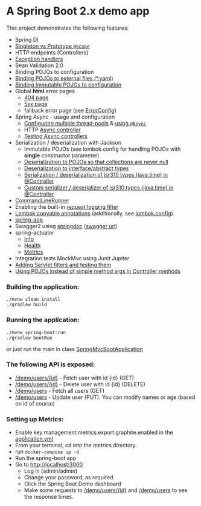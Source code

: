 # A Spring Boot 2.x demo app 

This project demonstrates the following features:
* Spring DI
* [Singleton vs Prototype `@Scope`](src/test/java/com/att/training/spring/boot/demo/scopes/MySingletonTest.java)
* HTTP endpoints (Controllers)
* [Exception handlers](src/main/java/com/att/training/spring/boot/demo/errors/ExceptionHandlers.java)
* Bean Validation 2.0
* Binding POJOs to configuration
* [Binding POJOs to external files (*.yaml)](src/main/java/com/att/training/spring/boot/demo/user/ExternalUserProperties.java) 
* [Binding Immutable POJOs to configuration](src/main/java/com/att/training/spring/boot/demo/user/HttpServiceProperties.java) 
* Global **html** error pages
  * [404 page](src/main/resources/static/error/404.html)
  * [5xx page](src/main/resources/static/error/5xx.html)
  * fallback error page (see [ErrorConfig](src/main/java/com/att/training/spring/boot/demo/config/ErrorConfig.java))
* Spring Async - usage and configuration
  * [Configuring multiple thread-pools](src/main/java/com/att/training/spring/boot/demo/config/AsyncConfig.java) & [using `@Async`](src/main/java/com/att/training/spring/boot/demo/config/AsyncRunner.java)
  * HTTP [Async controller](src/main/java/com/att/training/spring/boot/demo/user/AsyncUserController.java)
  * [Testing Async controllers](src/test/java/com/att/training/spring/boot/demo/AsyncControllerTest.java)
* Serialization / deserialization with Jackson
  * Immutable POJOs (see lombok.config for handling POJOs with **single** constructor parameter)
  * [Deserialization to POJOs so that collections are never null](src/test/java/com/att/training/spring/boot/demo/JacksonDeserializingListTest.java)
  * [Deserialization to interface/abstract types](src/test/java/com/att/training/spring/boot/demo/JacksonDeserializationWithInterfaces.java)
  * [Serialization / deserialization of jsr310 types (java.time) in @Controller](src/test/java/com/att/training/spring/boot/demo/datetime/DateTimeControllerTest.java)
  * [Custom serializer / deserializer of jsr310 types (java.time) in @Controller](src/test/java/com/att/training/spring/boot/demo/datetime/DateTimeCustomSerDesTest.java)
* [CommandLineRunner](src/main/java/com/att/training/spring/boot/demo/config/AppConfig.java)
* Enabling the built-in [request logging filter](src/main/java/com/att/training/spring/boot/demo/config/AppConfig.java)
* [Lombok copyable annotations](src/test/java/com/att/training/spring/boot/demo/LombokTest.java) (additionally, see [lombok.config](jetbrains://idea/navigate/reference?project=spring-boot-mvc-demo&path=lombok.config))
* [spring-aop](src/main/java/com/att/training/spring/boot/demo/RandomDelayAspect.java)
* Swagger2 using [springdoc](https://springdoc.org/) ([swagger url](http://localhost:8090/demo/swagger-ui.html/))
* spring-actuator
  * [Info](http://localhost:8090/demo/actuator/info)
  * [Health](http://localhost:8090/demo/actuator/health)
  * [Metrics](http://localhost:8090/demo/actuator/metrics)
* Integration tests MockMvc using Junit Jupiter
* [Adding Servlet filters and testing them](src/test/java/com/att/training/spring/boot/demo/FilterTest.java)  
* [Using POJOs instead of simple method args in Controller methods](src/test/java/com/att/training/spring/boot/demo/ControllerMethodParametersTest.java)  

### Building the application:
```
./mvnw clean install
./gradlew build
```

### Running the application:
```
./mvnw spring-boot:run
./gradlew bootRun
```
or just run the main in class [SpringMvcBootApplication](src/main/java/com/att/training/spring/boot/demo/SpringMvcBootApplication.java)

### The following API is exposed:
* [/demo/users/{id}](http://localhost:8090/demo/users/1) - Fetch user with id {id} (GET)
* [/demo/users/{id}](http://localhost:8090/demo/users/1) - Delete user with id {id} (DELETE)
* [/demo/users](http://localhost:8090/demo/users) - Fetch all users (GET)
* [/demo/users](http://localhost:8090/demo/users) - Update user (PUT). You can modify names or age (based on id of course)

### Setting up Metrics:
* Enable key management.metrics.export.graphite.enabled in the [application.yml](src/main/resources/application.yml)
* From your terminal, cd into the metrics directory.
* run `docker-compose up -d`
* Run the spring-boot app
* Go to <http://localhost:3000>  
  * Log in (admin/admin)
  * Change your password, as required
  * Click the Spring Boot Demo dashboard
  * Make some requests to [/demo/users/{id}](http://localhost:8090/demo/users/1) and [/demo/users](http://localhost:8090/demo/users) to see the response times.

 
